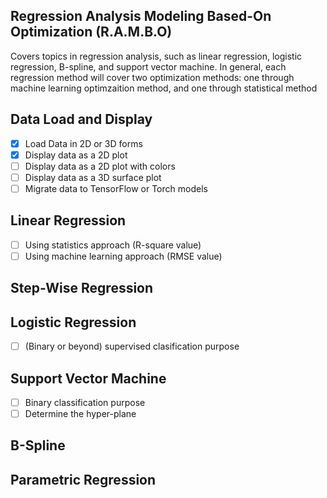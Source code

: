 ## Regression Analysis Modeling Based-On Optimization (R.A.M.B.O) ##

Covers topics in regression analysis, such as linear regression, logistic regression, B-spline, and support vector machine. In general, each regression method will cover two optimization methods: one through machine learning optimzaition method, and one through statistical method

## Data Load and Display ##
- [X] Load Data in 2D or 3D forms
- [X] Display data as a 2D plot
- [ ] Display data as a 2D plot with colors
- [ ] Display data as a 3D surface plot
- [ ] Migrate data to TensorFlow or Torch models

## Linear Regression ##
- [ ] Using statistics approach (R-square value)
- [ ] Using machine learning approach (RMSE value)

## Step-Wise Regression ##

## Logistic Regression ##
- [ ] (Binary or beyond) supervised clasification purpose

## Support Vector Machine ##
- [ ] Binary classification purpose
- [ ] Determine the hyper-plane

## B-Spline ##

## Parametric Regression ##
